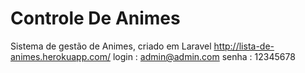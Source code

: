 # Controle De Animes
Sistema de gestão de Animes, criado em Laravel
http://lista-de-animes.herokuapp.com/ 
login : admin@admin.com 
senha : 12345678

